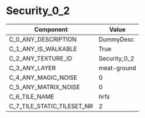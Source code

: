 

# Security_0_2



| Component | Value | 
|  --  |  --  | 
| C_0_ANY_DESCRIPTION | DummyDesc | 
| C_1_ANY_IS_WALKABLE | True | 
| C_2_ANY_TEXTURE_ID | Security_0_2 | 
| C_3_ANY_LAYER | meat-ground | 
| C_4_ANY_MAGIC_NOISE | 0 | 
| C_5_ANY_MATRIX_NOISE | 0 | 
| C_6_TILE_NAME | hrfs | 
| C_7_TILE_STATIC_TILESET_NR | 2 | 

